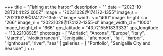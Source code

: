+++
title = "Fishing at the harbor"
description = ""
date = "2023-10-28T21:41:22.000Z"
image = "20231028@174122-1355"
image_s = "20231028@174122-1355-s"
image_width_s = "400"
image_height_s = "266"
image_xl = "20231028@174122-1355-xl"
image_width_xl = "1000"
image_height_xl = "666"
gps_latitude = "43.7215551833333"
gps_longitude = "13.22108925"
phototags = [ "Adriatic", "Ancona", "Europe", "Italy", "Marche", "Mediterranean", "Senigallia", "afternoon", "fall", "harbor", "lighthouse", "river", "sea" ]
galleries = [ "Portfolio", "Senigallia City and Seaside" ]
+++
